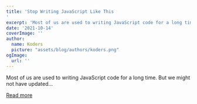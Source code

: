 ```yaml
---
title: 'Stop Writing JavaScript Like This
'
excerpt: 'Most of us are used to writing JavaScript code for a long time. But we might not have updated...'
date: '2021-10-14'
coverImage: ''
author:
  name: Koders
  picture: "assets/blog/authors/koders.png"
ogImage:
  url: ''
---
```


Most of us are used to writing JavaScript code for a long time. But we might not have updated...

[Read more](https://dev.to/rubengabrielian/stop-writing-javascript-like-this-8po)
